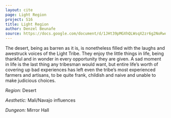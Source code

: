 ```yaml
---
layout: cite
page: Light Region
project: S16
title: Light Region
author: Denzel Beunafe
source: https://docs.google.com/document/d/1JHt39pMGXhQLWsqX2zr6g2NoRwodMRkLx43RGFzTqh8/edit?usp=sharing
---
```

The desert, being as barren as it is, is nonetheless filled with the laughs and awestruck voices of the Light Tribe. They enjoy the little things in life, being thankful and in wonder in every opportunity they are given. A sad moment in life is the last thing any tribesman would want, but entire life’s worth of covering up bad experiences has left even the tribe’s most experienced farmers and artisans, to be quite frank, childish and naive and unable to make judicious choices.

*Region:* Desert

*Aesthetic:* Mali/Navajo influences

*Dungeon:* Mirror Hall
